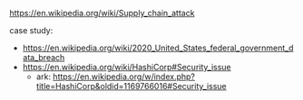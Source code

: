 https://en.wikipedia.org/wiki/Supply_chain_attack

case study:
- https://en.wikipedia.org/wiki/2020_United_States_federal_government_data_breach
- https://en.wikipedia.org/wiki/HashiCorp#Security_issue
  - ark: https://en.wikipedia.org/w/index.php?title=HashiCorp&oldid=1169766016#Security_issue
